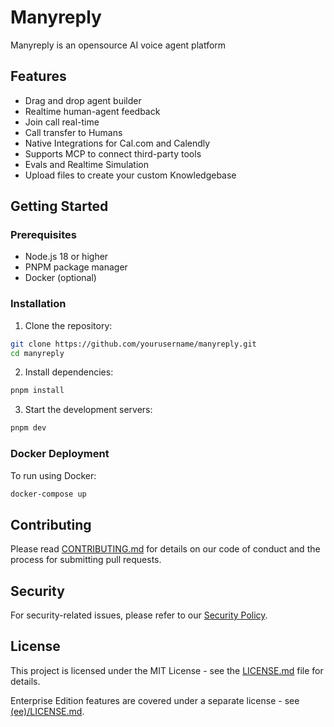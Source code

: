# Manyreply

Manyreply is an opensource AI voice agent platform

## Features
- Drag and drop agent builder
- Realtime human-agent feedback
- Join call real-time
- Call transfer to Humans
- Native Integrations for Cal.com and Calendly
- Supports MCP to connect third-party tools
- Evals and Realtime Simulation
- Upload files to create your custom Knowledgebase 


## Getting Started

### Prerequisites
- Node.js 18 or higher
- PNPM package manager
- Docker (optional)

### Installation

1. Clone the repository:
```bash
git clone https://github.com/yourusername/manyreply.git
cd manyreply
```

2. Install dependencies:
```bash
pnpm install
```

3. Start the development servers:
```bash
pnpm dev
```

### Docker Deployment

To run using Docker:

```bash
docker-compose up
```

## Contributing

Please read [CONTRIBUTING.md](CONTRIBUTING.md) for details on our code of conduct and the process for submitting pull requests.

## Security

For security-related issues, please refer to our [Security Policy](SECURITY.md).

## License

This project is licensed under the MIT License - see the [LICENSE.md](LICENSE.md) file for details.

Enterprise Edition features are covered under a separate license - see [(ee)/LICENSE.md](packages/frontend/(ee)/LICENSE.md).
